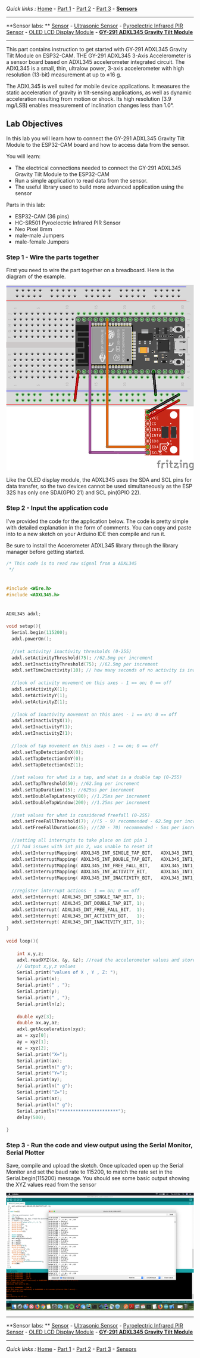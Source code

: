 *Quick links :*
[Home](/README.md) - [Part 1](../part1/README.md) - [Part 2](../part2/README.md) - [Part 3](../part3/README.md)  - [**Sensors**](/en/sensors/README.md)

***
**Sensor labs: ** [Sensor](README.md) - [Ultrasonic Sensor](ESP32-CAM+Neopixel-LED+HC-SR04.md) - [Pyroelectric Infrared PIR Sensor](ESP32-CAM+Neopixel-LED+PIR.md) - [OLED LCD Display Module](SSD1306_Display.md) - [**GY-291 ADXL345 Gravity Tilt Module**](GY-291_ADXL345_Gyroscope.md)
***

This part contains instruction to get started with GY-291 ADXL345 Gravity Tilt Module on ESP32-CAM. THE GY-291 ADXL345 3-Axis Accelerometer is a sensor board based on ADXL345 accelerometer integrated circuit. The ADXL345 is a small, thin, ultralow power, 3-axis accelerometer with high resolution (13-bit) measurement at up to ±16 g. 

The ADXL345 is well suited for mobile device applications. It measures the static acceleration of gravity in tilt-sensing applications, as well as dynamic acceleration resulting from motion or shock. Its high resolution (3.9 mg/LSB) enables measurement of inclination changes less than 1.0°.

## Lab Objectives

In this lab you will learn how to connect the GY-291 ADXL345 Gravity Tilt Module to the ESP32-CAM board and how to access data from the sensor.

You will learn:

- The electrical connections needed to connect the GY-291 ADXL345 Gravity Tilt Module to the ESP32-CAM
- Run a simple application to read data from the sensor.
- The useful library used to build more advanced application using the sensor

Parts in this lab:

- ESP32-CAM (36 pins)
- HC-SR501 Pyroelectric Infrared PIR Sensor
- Neo Pixel 8mm 
- male-male Jumpers
- male-female Jumpers

### Step 1 - Wire the parts together

First you need to wire the part together on a breadboard. Here is the diagram of the example.

![ESP32-CAM ADXL345 sensor wiring](../images/ESP32-CAM+ADXL345.png)


Like the OLED display module, the ADXL345 uses the SDA and SCL pins for data transfer, so the two devices cannot be used simultaneously as the ESP 32S has only one SDA(GPIO 21) and SCL pin(GPIO 22). 


### Step 2 - Input the application code

I've provided the code for the application below. The code is pretty simple with detailed explanation in the form of comments. You can copy and paste into to a new sketch on your Arduino IDE then compile and run it. 

Be sure to install the Accerometer ADXL345 library through the library manager before getting started.


```C++
/* This code is to read raw signal from a ADXL345
 */
 

#include <Wire.h>
#include <ADXL345.h>


ADXL345 adxl;

void setup(){
  Serial.begin(115200);
  adxl.powerOn();

  //set activity/ inactivity thresholds (0-255)
  adxl.setActivityThreshold(75); //62.5mg per increment
  adxl.setInactivityThreshold(75); //62.5mg per increment
  adxl.setTimeInactivity(10); // how many seconds of no activity is inactive?
 
  //look of activity movement on this axes - 1 == on; 0 == off 
  adxl.setActivityX(1);
  adxl.setActivityY(1);
  adxl.setActivityZ(1);
 
  //look of inactivity movement on this axes - 1 == on; 0 == off
  adxl.setInactivityX(1);
  adxl.setInactivityY(1);
  adxl.setInactivityZ(1);
 
  //look of tap movement on this axes - 1 == on; 0 == off
  adxl.setTapDetectionOnX(0);
  adxl.setTapDetectionOnY(0);
  adxl.setTapDetectionOnZ(1);
 
  //set values for what is a tap, and what is a double tap (0-255)
  adxl.setTapThreshold(50); //62.5mg per increment
  adxl.setTapDuration(15); //625us per increment
  adxl.setDoubleTapLatency(80); //1.25ms per increment
  adxl.setDoubleTapWindow(200); //1.25ms per increment
 
  //set values for what is considered freefall (0-255)
  adxl.setFreeFallThreshold(7); //(5 - 9) recommended - 62.5mg per increment
  adxl.setFreeFallDuration(45); //(20 - 70) recommended - 5ms per increment
 
  //setting all interrupts to take place on int pin 1
  //I had issues with int pin 2, was unable to reset it
  adxl.setInterruptMapping( ADXL345_INT_SINGLE_TAP_BIT,   ADXL345_INT1_PIN );
  adxl.setInterruptMapping( ADXL345_INT_DOUBLE_TAP_BIT,   ADXL345_INT1_PIN );
  adxl.setInterruptMapping( ADXL345_INT_FREE_FALL_BIT,    ADXL345_INT1_PIN );
  adxl.setInterruptMapping( ADXL345_INT_ACTIVITY_BIT,     ADXL345_INT1_PIN );
  adxl.setInterruptMapping( ADXL345_INT_INACTIVITY_BIT,   ADXL345_INT1_PIN );
 
  //register interrupt actions - 1 == on; 0 == off  
  adxl.setInterrupt( ADXL345_INT_SINGLE_TAP_BIT, 1);
  adxl.setInterrupt( ADXL345_INT_DOUBLE_TAP_BIT, 1);
  adxl.setInterrupt( ADXL345_INT_FREE_FALL_BIT,  1);
  adxl.setInterrupt( ADXL345_INT_ACTIVITY_BIT,   1);
  adxl.setInterrupt( ADXL345_INT_INACTIVITY_BIT, 1);
}

void loop(){
   
	int x,y,z;  
	adxl.readXYZ(&x, &y, &z); //read the accelerometer values and store them in variables  x,y,z
	// Output x,y,z values 
	Serial.print("values of X , Y , Z: ");
	Serial.print(x);
	Serial.print(" , ");
	Serial.print(y);
	Serial.print(" , ");
	Serial.println(z);
	
	double xyz[3];
	double ax,ay,az;
	adxl.getAcceleration(xyz);
	ax = xyz[0];
	ay = xyz[1];
	az = xyz[2];
	Serial.print("X=");
	Serial.print(ax);
    Serial.println(" g");
	Serial.print("Y=");
	Serial.print(ay);
    Serial.println(" g");
	Serial.print("Z=");
	Serial.print(az);
    Serial.println(" g");
	Serial.println("**********************");
	delay(500);
 
}
```

### Step 3 - Run the code and view output using the Serial Monitor, Serial Plotter

Save, compile and upload the sketch.  Once uploaded open up the Serial Monitor and set the baud rate to 115200, to match the rate set in the Serial.begin(115200) message.  You should see some basic output showing the XYZ values read from the sensor 

![Output Screenshot](../images/ESP32-CAM+GY-291.png)

***
**Sensor labs: ** [Sensor](README.md) - [Ultrasonic Sensor](ESP32-CAM+Neopixel-LED+HC-SR04.md) - [Pyroelectric Infrared PIR Sensor](ESP32-CAM+Neopixel-LED+PIR.md) - [OLED LCD Display Module](ESP32-CAM+SSD1306_Display.md) - [**GY-291 ADXL345 Gravity Tilt Module**](ESP32-CAM+GY-291_ADXL345_Gyroscope.md)
***
*Quick links :*
[Home](/README.md) - [Part 1](../part1/README.md) - [Part 2](../part2/README.md) - [Part 3](../part3/README.md) -  [Sensors](/en/sensors/README.md)